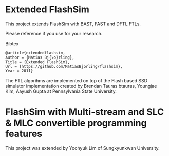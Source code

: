 # Extended FlashSim

This project extends FlashSim with BAST, FAST and DFTL FTLs. 

Please reference if you use for your research.

Bibtex

    @article{extendedflashsim,
    Author = {Matias Bj{\o}rling},
    Title = {Extended FlashSim},
    Url = {https://github.com/MatiasBjorling/flashsim},
    Year = 2011}

The FTL algorihms are implemented on top of the Flash based SSD simulator implementation created by Brendan Tauras btauras, Youngjae Kim, Aayush Gupta at Pennsylvania State University.

# FlashSim with Multi-stream and SLC & MLC convertible programming features
This project was extended by Yoohyuk Lim of Sungkyunkwan University.
